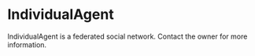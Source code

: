 IndividualAgent
===============

IndividualAgent is a federated social network.  Contact the owner for more information.
